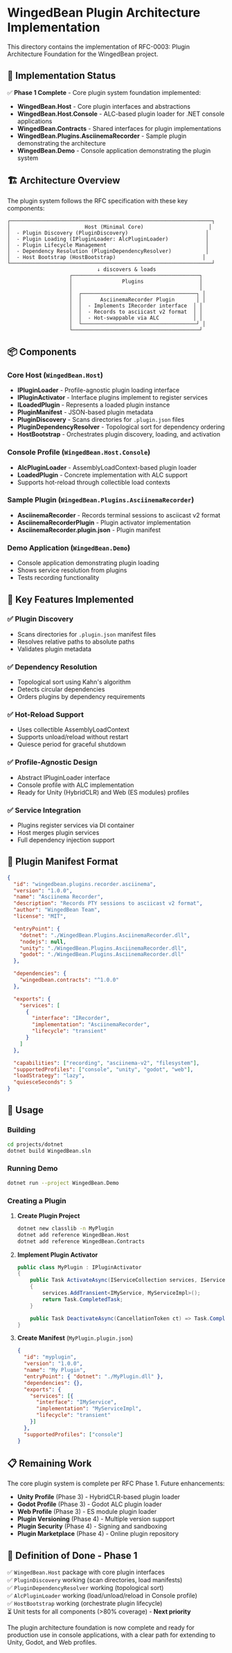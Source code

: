# WingedBean Plugin Architecture Implementation

This directory contains the implementation of RFC-0003: Plugin Architecture Foundation for the WingedBean project.

## 🎯 Implementation Status

✅ **Phase 1 Complete** - Core plugin system foundation implemented:

- **WingedBean.Host** - Core plugin interfaces and abstractions
- **WingedBean.Host.Console** - ALC-based plugin loader for .NET console applications  
- **WingedBean.Contracts** - Shared interfaces for plugin implementations
- **WingedBean.Plugins.AsciinemaRecorder** - Sample plugin demonstrating the architecture
- **WingedBean.Demo** - Console application demonstrating the plugin system

## 🏗️ Architecture Overview

The plugin system follows the RFC specification with these key components:

```
┌─────────────────────────────────────────────────────────────────┐
│                        Host (Minimal Core)                     │
│  - Plugin Discovery (PluginDiscovery)                         │
│  - Plugin Loading (IPluginLoader: AlcPluginLoader)            │
│  - Plugin Lifecycle Management                                │
│  - Dependency Resolution (PluginDependencyResolver)           │
│  - Host Bootstrap (HostBootstrap)                            │
└─────────────────────────────────────────────────────────────────┘
                             ↓ discovers & loads
                    ┌─────────────────────────────────────────┐
                    │                Plugins                  │
                    │                                         │
                    │  ┌─────────────────────────────────────┐ │
                    │  │      AsciinemaRecorder Plugin       │ │
                    │  │  - Implements IRecorder interface  │ │
                    │  │  - Records to asciicast v2 format  │ │
                    │  │  - Hot-swappable via ALC           │ │
                    │  └─────────────────────────────────────┘ │
                    └─────────────────────────────────────────┘
```

## 📦 Components

### Core Host (`WingedBean.Host`)

- **IPluginLoader** - Profile-agnostic plugin loading interface
- **IPluginActivator** - Interface plugins implement to register services
- **ILoadedPlugin** - Represents a loaded plugin instance
- **PluginManifest** - JSON-based plugin metadata
- **PluginDiscovery** - Scans directories for `.plugin.json` files  
- **PluginDependencyResolver** - Topological sort for dependency ordering
- **HostBootstrap** - Orchestrates plugin discovery, loading, and activation

### Console Profile (`WingedBean.Host.Console`)

- **AlcPluginLoader** - AssemblyLoadContext-based plugin loader
- **LoadedPlugin** - Concrete implementation with ALC support
- Supports hot-reload through collectible load contexts

### Sample Plugin (`WingedBean.Plugins.AsciinemaRecorder`)

- **AsciinemaRecorder** - Records terminal sessions to asciicast v2 format
- **AsciinemaRecorderPlugin** - Plugin activator implementation
- **AsciinemaRecorder.plugin.json** - Plugin manifest

### Demo Application (`WingedBean.Demo`)

- Console application demonstrating plugin loading
- Shows service resolution from plugins
- Tests recording functionality

## 🚀 Key Features Implemented

### ✅ Plugin Discovery
- Scans directories for `.plugin.json` manifest files
- Resolves relative paths to absolute paths
- Validates plugin metadata

### ✅ Dependency Resolution  
- Topological sort using Kahn's algorithm
- Detects circular dependencies
- Orders plugins by dependency requirements

### ✅ Hot-Reload Support
- Uses collectible AssemblyLoadContext
- Supports unload/reload without restart
- Quiesce period for graceful shutdown

### ✅ Profile-Agnostic Design
- Abstract IPluginLoader interface
- Console profile with ALC implementation
- Ready for Unity (HybridCLR) and Web (ES modules) profiles

### ✅ Service Integration
- Plugins register services via DI container
- Host merges plugin services
- Full dependency injection support

## 📄 Plugin Manifest Format

```json
{
  "id": "wingedbean.plugins.recorder.asciinema",
  "version": "1.0.0",
  "name": "Asciinema Recorder",
  "description": "Records PTY sessions to asciicast v2 format",
  "author": "WingedBean Team",
  "license": "MIT",

  "entryPoint": {
    "dotnet": "./WingedBean.Plugins.AsciinemaRecorder.dll",
    "nodejs": null,
    "unity": "./WingedBean.Plugins.AsciinemaRecorder.dll",
    "godot": "./WingedBean.Plugins.AsciinemaRecorder.dll"
  },

  "dependencies": {
    "wingedbean.contracts": "^1.0.0"
  },

  "exports": {
    "services": [
      {
        "interface": "IRecorder",
        "implementation": "AsciinemaRecorder", 
        "lifecycle": "transient"
      }
    ]
  },

  "capabilities": ["recording", "asciinema-v2", "filesystem"],
  "supportedProfiles": ["console", "unity", "godot", "web"],
  "loadStrategy": "lazy",
  "quiesceSeconds": 5
}
```

## 🔧 Usage

### Building
```bash
cd projects/dotnet
dotnet build WingedBean.sln
```

### Running Demo
```bash
dotnet run --project WingedBean.Demo
```

### Creating a Plugin

1. **Create Plugin Project**
   ```bash
   dotnet new classlib -n MyPlugin
   dotnet add reference WingedBean.Host
   dotnet add reference WingedBean.Contracts
   ```

2. **Implement Plugin Activator**
   ```csharp
   public class MyPlugin : IPluginActivator 
   {
       public Task ActivateAsync(IServiceCollection services, IServiceProvider hostServices, CancellationToken ct)
       {
           services.AddTransient<IMyService, MyServiceImpl>();
           return Task.CompletedTask;
       }

       public Task DeactivateAsync(CancellationToken ct) => Task.CompletedTask;
   }
   ```

3. **Create Manifest** (`MyPlugin.plugin.json`)
   ```json
   {
     "id": "myplugin",
     "version": "1.0.0", 
     "name": "My Plugin",
     "entryPoint": { "dotnet": "./MyPlugin.dll" },
     "dependencies": {},
     "exports": {
       "services": [{
         "interface": "IMyService",
         "implementation": "MyServiceImpl",
         "lifecycle": "transient"  
       }]
     },
     "supportedProfiles": ["console"]
   }
   ```

## 📋 Remaining Work

The core plugin system is complete per RFC Phase 1. Future enhancements:

- **Unity Profile** (Phase 3) - HybridCLR-based plugin loader
- **Godot Profile** (Phase 3) - Godot ALC plugin loader  
- **Web Profile** (Phase 3) - ES module plugin loader
- **Plugin Versioning** (Phase 4) - Multiple version support
- **Plugin Security** (Phase 4) - Signing and sandboxing
- **Plugin Marketplace** (Phase 4) - Online plugin repository

## 🎯 Definition of Done - Phase 1

✅ `WingedBean.Host` package with core plugin interfaces  
✅ `PluginDiscovery` working (scan directories, load manifests)  
✅ `PluginDependencyResolver` working (topological sort)  
✅ `AlcPluginLoader` working (load/unload/reload in Console profile)  
✅ `HostBootstrap` working (orchestrate plugin lifecycle)  
⏳ Unit tests for all components (>80% coverage) - **Next priority**

The plugin architecture foundation is now complete and ready for production use in console applications, with a clear path for extending to Unity, Godot, and Web profiles.
